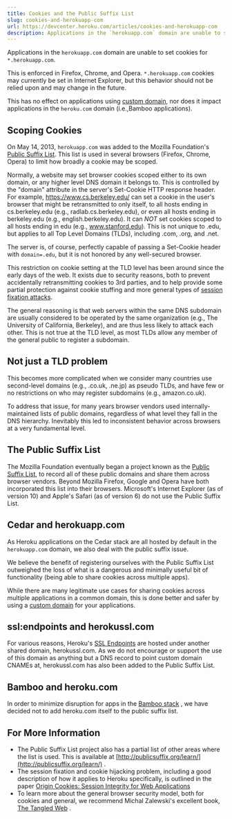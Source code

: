 ```yaml
---
title: Cookies and the Public Suffix List
slug: cookies-and-herokuapp-com
url: https://devcenter.heroku.com/articles/cookies-and-herokuapp-com
description: Applications in the `herokuapp.com` domain are unable to set cookies for `*.herokuapp.com`.
---
```


Applications in the `herokuapp.com` domain are unable to set cookies for `*.herokuapp.com`.  

This is enforced in Firefox, Chrome, and Opera.  `*.herokuapp.com` cookies may currently be set in Internet Explorer, but this behavior should not be relied upon and may change in the future.  

This has no effect on applications using [custom domain](https://devcenter.heroku.com/articles/custom-domains), nor does it impact applications in the `heroku.com` domain (i.e.,Bamboo applications).

## Scoping Cookies

On May 14, 2013, `herokuapp.com` was added to the Mozilla Foundation's [Public Suffix List](http://publicsuffix.org/).  This list is used in several browsers (Firefox, Chrome, Opera) to limit how broadly a cookie may be scoped.

Normally, a website may set browser cookies scoped either to its own domain, or any higher level DNS domain it belongs to.  This is controlled by the "domain" attribute in the server's Set-Cookie HTTP response header.  For example, https://www.cs.berkeley.edu/ can set a cookie in the user's browser that might be retransmitted to only itself, to all hosts ending in cs.berkeley.edu (e.g., radlab.cs.berkeley.edu), or even all hosts ending in berkeley.edu (e.g., english.berkeley.edu).  It can *NOT* set cookies scoped to all hosts ending in edu (e.g., www.stanford.edu).  This is not unique to .edu, but applies to all Top Level Domains (TLDs), including .com, .org, and .net.

The server is, of course, perfectly capable of passing a Set-Cookie header with `domain=.edu`, but it is not honored by any well-secured browser.  

This restriction on cookie setting at the TLD level has been around since the early days of the web.  It exists due to security reasons, both to prevent accidentally retransmitting cookies to 3rd parties, and to help provide some partial protection against cookie stuffing and more general types of [session fixation attacks](https://www.owasp.org/index.php/Session_fixation).  

The general reasoning is that web servers within the same DNS subdomain are usually considered to be operated by the same organization (e.g., The University of California, Berkeley), and are thus less likely to attack each other.  This is not true at the TLD level, as most TLDs allow any member of the general public to register a subdomain.

## Not just a TLD problem

This becomes more complicated when we consider many countries use second-level domains (e.g., .co.uk, .ne.jp) as pseudo TLDs, and have few or no restrictions on who may register subdomains (e.g., amazon.co.uk).  

To address that issue, for many years browser vendors used internally-maintained lists of public domains, regardless of what level they fall in the DNS hierarchy.  Inevitably this led to inconsistent behavior across browsers at a very fundamental level.

## The Public Suffix List

The Mozilla Foundation eventually began a project known as the [Public Suffix List](http://publicsuffix.org/), to record all of these public domains and share them across browser vendors.  Beyond Mozilla Firefox, Google and Opera have both incorporated this list into their browsers.  Microsoft's Internet Explorer (as of version 10) and Apple's Safari (as of version 6) do not use the Public Suffix List.

## Cedar and herokuapp.com

As Heroku applications on the Cedar stack are all hosted by default in the `herokuapp.com` domain, we also deal with the public suffix issue.  

We believe the benefit of registering ourselves with the Public Suffix List outweighed the loss of what is a dangerous and minimally useful bit of functionality (being able to share cookies across multiple apps).

While there are many legitimate use cases for sharing cookies across multiple applications in a common domain, this is done better and safer by using a [custom domain](https://devcenter.heroku.com/articles/custom-domains) for your applications.

## ssl:endpoints and herokussl.com

For various reasons, Heroku's [SSL Endpoints](https://devcenter.heroku.com/articles/ssl-endpoint) are hosted under another shared domain, herokussl.com.  As we do not encourage or support the use of  this domain as anything but a DNS record to point custom domain CNAMEs at, herokussl.com has also been added to the Public Suffix List.

## Bamboo and heroku.com

In order to minimize disruption for apps in the [Bamboo stack](https://devcenter.heroku.com/articles/bamboo) , we have decided not to add heroku.com itself to the public suffix list.

## For More Information

* The Public Suffix List project also has a partial list of other areas where the list is used.  This is available at [http://publicsuffix.org/learn/](http://publicsuffix.org/learn/) .
* The session fixation and cookie hijacking problem, including a good description of how it applies to Heroku specifically, is outlined in the paper [Origin Cookies: Session Integrity for
Web Applications](http://w2spconf.com/2011/papers/session-integrity.pdf)
* To learn more about the general browser security model, both for cookies and general, we recommend Michal Zalewski's excellent book, [The Tangled Web](http://lcamtuf.coredump.cx/tangled/) . 